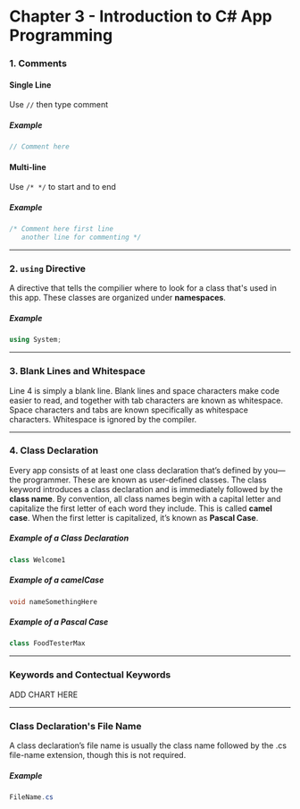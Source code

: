 # Chapter 3 - Introduction to C# App Programming

### 1. Comments

#### Single Line
Use `//` then type comment
##### Example
```cs
// Comment here 
```
#### Multi-line
Use `/* */` to start and to end
##### Example
```cs
/* Comment here first line
   another line for commenting */
```
---
### 2. `using` Directive

A directive that tells the compilier where to look for a class that's used in this app.  These classes are organized under **namespaces**.

##### Example
```cs
using System;
```
---
### 3. Blank Lines and Whitespace

Line 4 is simply a blank line. Blank lines and space characters make code easier to read, and together with tab characters are known as whitespace. Space characters and tabs are known specifically as whitespace characters. Whitespace is ignored by the compiler.

---
### 4. Class Declaration
Every app consists of at least one class declaration that’s defined by you—the programmer. These are known as user-defined classes. The class keyword introduces a class declaration and is immediately followed by the **class name**. By convention, all class names begin with a capital letter and capitalize the first letter of each word they include.  This is called **camel case**.  When the first letter is capitalized, it’s known as **Pascal Case**.
##### Example of a Class Declaration
```cs
class Welcome1
```
##### Example of a camelCase
```cs
void nameSomethingHere
```
##### Example of a Pascal Case
```cs
class FoodTesterMax
```
---
### Keywords and Contectual Keywords
ADD CHART HERE

---
### Class Declaration's File Name
A class declaration’s file name is usually the class name followed by the .cs file-name extension, though this is not required.

##### Example
```cs
FileName.cs
```
